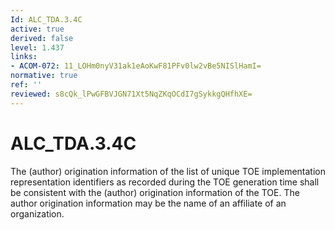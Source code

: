 ```yaml
---
Id: ALC_TDA.3.4C
active: true
derived: false
level: 1.437
links:
- ACOM-072: 11_LOHm0nyV31ak1eAoKwF81PFv0lw2vBe5NISlHamI=
normative: true
ref: ''
reviewed: s8cQk_lPwGFBVJGN71Xt5NqZKqOCdI7gSykkgQHfhXE=
---
```


# ALC_TDA.3.4C

The (author) origination information of the list of unique TOE implementation representation identifiers as recorded during the TOE generation time shall be consistent with the (author) origination information of the TOE. The author origination information may be the name of an affiliate of an organization.